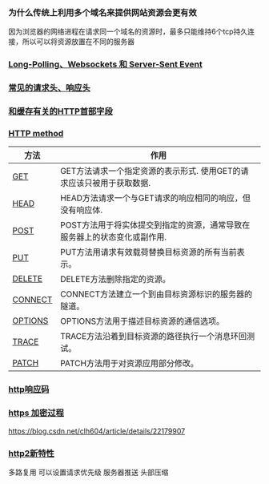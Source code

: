 ### 为什么传统上利用多个域名来提供网站资源会更有效
因为浏览器的网络进程在请求同一个域名的资源时，最多只能维持6个tcp持久连接，所以可以将资源放置在不同的服务器

### [Long-Polling、Websockets 和 Server-Sent Event](https://juejin.im/post/5b135b78f265da6e420eab7d#heading-5)

### [常见的请求头、响应头](https://juejin.im/post/5c17d3cd5188250d9e604628)

### [和缓存有关的HTTP首部字段](https://juejin.im/post/5a6eb7e06fb9a01c9a27014b)

### [HTTP method](https://developer.mozilla.org/zh-CN/docs/Web/HTTP/Methods)

| 方法 | 作用 |
| - | -|
| [GET](https://developer.mozilla.org/en-US/docs/Web/HTTP/Methods/GET) | GET方法请求一个指定资源的表示形式. 使用GET的请求应该只被用于获取数据. |
| [HEAD](https://developer.mozilla.org/en-US/docs/Web/HTTP/Methods/HEAD) | HEAD方法请求一个与GET请求的响应相同的响应，但没有响应体.|
| [POST](https://developer.mozilla.org/en-US/docs/Web/HTTP/Methods/POST)  | POST方法用于将实体提交到指定的资源，通常导致在服务器上的状态变化或副作用. |
| [PUT](https://developer.mozilla.org/en-US/docs/Web/HTTP/Methods/PUT) | PUT方法用请求有效载荷替换目标资源的所有当前表示。
| [DELETE](https://developer.mozilla.org/en-US/docs/Web/HTTP/Methods/DELETE) | DELETE方法删除指定的资源。
| [CONNECT](https://developer.mozilla.org/en-US/docs/Web/HTTP/Methods/CONNECT) | CONNECT方法建立一个到由目标资源标识的服务器的隧道。
| [OPTIONS](https://developer.mozilla.org/en-US/docs/Web/HTTP/Methods/OPTIONS) | OPTIONS方法用于描述目标资源的通信选项。
| [TRACE](https://developer.mozilla.org/en-US/docs/Web/HTTP/Methods/TRACE) | TRACE方法沿着到目标资源的路径执行一个消息环回测试。
| [PATCH](https://developer.mozilla.org/en-US/docs/Web/HTTP/Methods/PATCH) | PATCH方法用于对资源应用部分修改。

### [http响应码](https://developer.mozilla.org/zh-CN/docs/Web/HTTP/Status)

### [https 加密过程](https://www.jianshu.com/p/2b89b7ac7c9d)
https://blog.csdn.net/clh604/article/details/22179907

### [http2新特性](https://www.jianshu.com/p/67c541a421f9)
多路复用
可以设置请求优先级
服务器推送
头部压缩